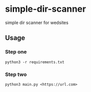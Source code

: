 # simple-dir-scanner
simple dir scanner for wedsites
## Usage
### Step one
```
python3 -r requirements.txt
```
### Step two
```
python3 main.py <https://url.com>
```


